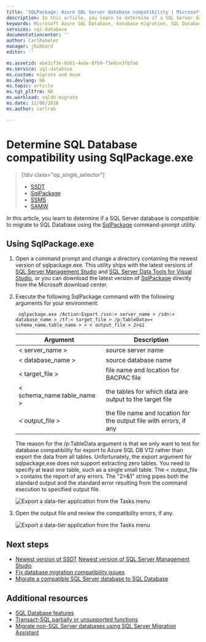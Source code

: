 ```yaml
---
title: 'SQLPackage: Azure SQL Server database compatibility | Microsoft Docs'
description: In this article, you learn to determine if a SQL Server database is compatible to migrate to SQL Database using the SqlPackage
keywords: Microsoft Azure SQL Database, database migration, SQL Database compatibility, SqlPackage
services: sql-database
documentationcenter: ''
author: CarlRabeler
manager: jhubbard
editor: ''

ms.assetid: ebe2cf3e-9561-4ede-8fb9-f3e6ce3fb7a6
ms.service: sql-database
ms.custom: migrate and move
ms.devlang: NA
ms.topic: article
ms.tgt_pltfrm: NA
ms.workload: sqldb-migrate
ms.date: 11/08/2016
ms.author: carlrab

---
```

# Determine SQL Database compatibility using SqlPackage.exe
> [!div class="op_single_selector"]
> * [SSDT](sql-database-cloud-migrate-fix-compatibility-issues-ssdt.md)
> * [SqlPackage](sql-database-cloud-migrate-determine-compatibility-sqlpackage.md)
> * [SSMS](sql-database-cloud-migrate-determine-compatibility-ssms.md)
> * [SAMW](sql-database-cloud-migrate-fix-compatibility-issues.md)
> 

In this article, you learn to determine if a SQL Server database is compatible to migrate to SQL Database using the [SqlPackage](https://msdn.microsoft.com/library/hh550080.aspx) command-prompt utility.

## Using SqlPackage.exe
1. Open a command prompt and change a directory containing the newest version of sqlpackage.exe. This utility ships with the latest versions of [SQL Server Management Studio](https://msdn.microsoft.com/library/mt238290.aspx) and [SQL Server Data Tools for Visual Studio](https://msdn.microsoft.com/library/mt204009.aspx), or you can download the latest version of [SqlPackage](https://www.microsoft.com/en-us/download/details.aspx?id=53876) directly from the Microsoft download center.

2. Execute the following SqlPackage command with the following arguments for your environment:

   ```   
    sqlpackage.exe /Action:Export /ssn:< server_name > /sdn:< database_name > /tf:< target_file > /p:TableData=< schema_name.table_name > > < output_file > 2>&1
   ```   

   | Argument | Description |
   | --- | --- |
   | < server_name > |source server name |
   | < database_name > |source database name |
   | < target_file > |file name and location for BACPAC file |
   | < schema_name.table_name > |the tables for which data are output to the target file |
   | < output_file > |the file name and location for the output file with errors, if any |
   
    The reason for the /p:TableData argument is that we only want to test for database compatibility for export to Azure SQL DB V12 rather than export the data from all tables. Unfortunately, the export argument for sqlpackage.exe does not support extracting zero tables. You need to specify at least one table, such as a single small table. The < output_file > contains the report of any errors. The "2>&1" string pipes both the standard output and the standard error resulting from the command execution to specified output file.
   
    ![Export a data-tier application from the Tasks menu](./media/sql-database-cloud-migrate/TestForCompatibilityUsingSQLPackage01.png)

3. Open the output file and review the compatibility errors, if any. 
   
    ![Export a data-tier application from the Tasks menu](./media/sql-database-cloud-migrate/TestForCompatibilityUsingSQLPackage02.png)

## Next steps
* [Newest version of SSDT](https://msdn.microsoft.com/library/mt204009.aspx)
  [Newest version of SQL Server Management Studio](https://msdn.microsoft.com/library/mt238290.aspx)
* [Fix database migration compatibility issues](sql-database-cloud-migrate.md#fix-database-migration-compatibility-issues)
* [Migrate a compatible SQL Server database to SQL Database](sql-database-cloud-migrate.md#migrate-a-compatible-sql-server-database-to-sql-database)

## Additional resources
* [SQL Database features](sql-database-features.md)
* [Transact-SQL partially or unsupported functions](sql-database-transact-sql-information.md)
* [Migrate non-SQL Server databases using SQL Server Migration Assistant](http://blogs.msdn.com/b/ssma/)

